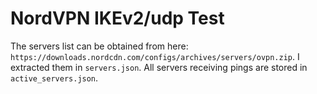 # NordVPN IKEv2/udp Test

The servers list can be obtained from here: `https://downloads.nordcdn.com/configs/archives/servers/ovpn.zip`. I extracted them in `servers.json`. All servers receiving pings are stored in `active_servers.json`.
